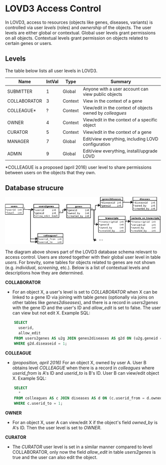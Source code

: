 # LOVD3 Access Control

In LOVD3, access to resources (objects like genes, diseases, variants) is 
controlled via user *levels* (roles) and *ownership* of the objects.
The user levels are either global or contextual. Global user levels grant
permissions on all objects. Contextual levels grant permission on objects
related to certain genes or users.

## Levels

The table below lists all user levels in LOVD3.

| Name         | IntVal | Type    | Summary                           |
| -------------| ------ | ------- | ----------------------- |
| SUBMITTER    | 1      | Global  | Anyone with a user account can view public objects |
| COLLABORATOR | 3      | Context | View in the context of a gene |
| COLLEAGUE\*  | ?      | Context | View/edit in the context of objects owned by *colleagues* |
| OWNER        | 4      | Context | View/edit in the context of a specific object |
| CURATOR      | 5      | Context | View/edit in the context of a gene |
| MANAGER      | 7      | Global  | Edit/view everything, including LOVD configuration |
| ADMIN        | 9      | Global  | Edit/view everything, install/upgrade LOVD |

\*COLLEAGUE is a proposed (april 2016) user level to share permissions between
users on the objects that they own.

## Database strucure

![db_structure](db.png)

The diagram above shows part of the LOVD3 database schema relevant to access 
control. Users are stored together with their global user level in table 
*users*. For brevity, some tables for objects related to genes are not shown 
(e.g. *individual*, *screening*, etc.). Below is a list of contextual levels
and descriptions how they are determined.


**COLLABORATOR**

* For an object X, a user's level is set to *COLLABORATOR* when X can be
  linked to a gene ID via joining with table *genes* (optionally via joins 
  on other tables like *genes2diseases*), and there is a record in 
  *users2genes* with the gene ID and the user's ID and *allow_edit* is set
  to false. The user can view but not edit X. Example SQL:
~~~SQL
    SELECT
      userid,
      allow_edit
    FROM users2genes AS u2g JOIN genes2diseases AS g2d ON (u2g.geneid = g2d.geneid)
    WHERE g2d.diseaseid = 1;
~~~


**COLLEAGUE**

* *(proposition, april 2016)* For an object X, owned by user A. User B 
  obtains level *COLLEAGUE* when there is a record in *colleagues* where
  *userid_from* is A's ID and *userid_to* is B's ID. User B can view/edit
  object X. Example SQL:
~~~SQL
    SELECT
      *
    FROM colleagues AS c JOIN diseases AS d ON (c.userid_from = d.owned_by)
    WHERE c.userid_to = 1;
~~~


**OWNER**

* For an object X, user A can view/edit X if the object's field *owned_by* is
  A's ID. Then the user level is set to *OWNER*.


**CURATOR**

* The *CURATOR* user level is set in a similar manner compared to level 
  COLLABORATOR, only now the field *allow_edit* in table *users2genes* is
  true and the user can also edit the object.




